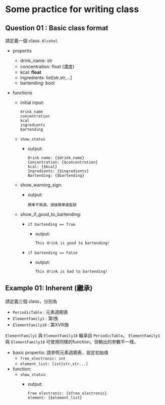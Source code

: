 # Some practice for writing class
## Question 01 : Basic class format

請定義一個 class: `Alcohol`

- propertis
  - drink_name: str
  - concentration: float (濃度)
  - kcal: **float**
  - ingredients: list[str,str,...]
  - bartending: bool

- functions
  - initial input:

        drink_name
        concentration
        kcal
        ingredients
        bartending

  - `show_status`
    - output:
  
          Drink name: {$drink_name}
          Concentration: {$concentration}
          kcal: {$kcal}
          Ingredients: {$ingredients}
          Bartending: {$bartending}
  
  - show_warning_sign:
    - output:

          開車不喝酒，酒後開車進監獄
  - show_if_good_to_bartending:
    - `if bartending == True`
      - output:

            This drink is good to bartending!
    - `if bartending == False`
      - output:

            This drink is bad to bartending!

## Example 01: Inherent (繼承)
請定義三個 class，分別為
- `PeriodicTable` : 元素週期表
- `ElementFamily1` : 第I族
- `ElementFamily18` : 第XVIII族

`ElementFamily1` 與 `ElementFamily18` 繼承自 `PeriodicTable`。
`ElementFamily1` 與 `ElementFamily18` 可使用同樣的function，但輸出的參數不一樣。

- basic propertis: 請參照元素週期表，設定初始值
  - `free_electronic: int`
  - `element_list: list[str,str...]`
- function:
  - `show_status`:
    - output:

          Free electronic: {$free_electronic}
          element: {$element_list}
